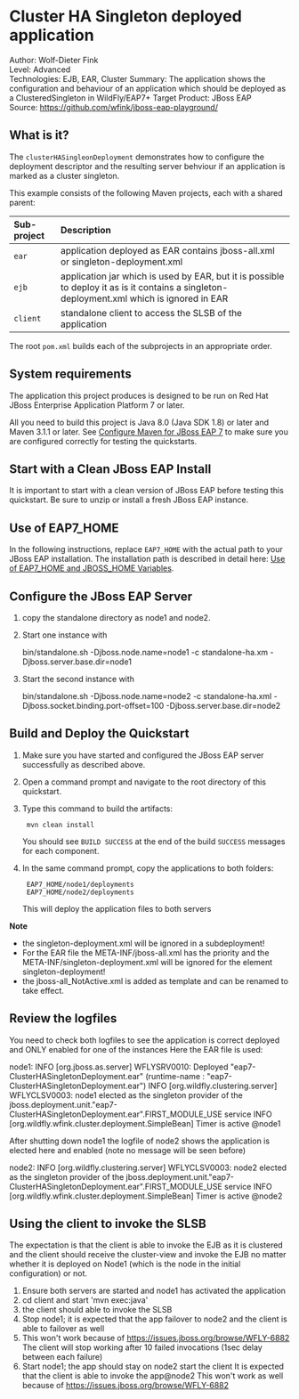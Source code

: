 Cluster HA Singleton deployed application
======================================================
Author: Wolf-Dieter Fink  
Level: Advanced  
Technologies: EJB, EAR, Cluster
Summary: The application shows the configuration and behaviour of an application which should be deployed as a ClusteredSingleton in WildFly/EAP7+
Target Product: JBoss EAP  
Source: <https://github.com/wfink/jboss-eap-playground/>  


What is it?
-----------

The `clusterHASingleonDeployment` demonstrates how to configure the deployment descriptor and the resulting server behviour if an application is marked as a cluster singleton.

This example consists of the following Maven projects, each with a shared parent:

| **Sub-project** | **Description** |
|:-----------|:-----------|
| `ear` | application deployed as EAR contains jboss-all.xml or singleton-deployment.xml |
| `ejb` | application jar which is used by EAR, but it is possible to deploy it as is it contains a singleton-deployment.xml which is ignored in EAR |
| `client` | standalone client to access the SLSB of the application |

The root `pom.xml` builds each of the subprojects in an appropriate order.



System requirements
-------------------

The application this project produces is designed to be run on Red Hat JBoss Enterprise Application Platform 7 or later. 

All you need to build this project is Java 8.0 (Java SDK 1.8) or later and Maven 3.1.1 or later. See [Configure Maven for JBoss EAP 7](https://github.com/jboss-developer/jboss-developer-shared-resources/blob/master/guides/CONFIGURE_MAVEN_JBOSS_EAP7.md#configure-maven-to-build-and-deploy-the-quickstarts) to make sure you are configured correctly for testing the quickstarts.


Start with a Clean JBoss EAP Install
--------------------------------------

It is important to start with a clean version of JBoss EAP before testing this quickstart. Be sure to unzip or install a fresh JBoss EAP instance. 


Use of EAP7_HOME
---------------

In the following instructions, replace `EAP7_HOME` with the actual path to your JBoss EAP installation. The installation path is described in detail here: [Use of EAP7_HOME and JBOSS_HOME Variables](https://github.com/jboss-developer/jboss-developer-shared-resources/blob/master/guides/USE_OF_EAP7_HOME.md#use-of-eap_home-and-jboss_home-variables).


Configure the JBoss EAP Server
---------------------------

1. copy the standalone directory as node1 and node2.

2. Start one instance with

    bin/standalone.sh -Djboss.node.name=node1 -c standalone-ha.xm -Djboss.server.base.dir=node1

3. Start the second instance with 

    bin/standalone.sh -Djboss.node.name=node2 -c standalone-ha.xml -Djboss.socket.binding.port-offset=100 -Djboss.server.base.dir=node2


Build and Deploy the Quickstart
-------------------------

1. Make sure you have started and configured the JBoss EAP server successfully as described above.
2. Open a command prompt and navigate to the root directory of this quickstart.
3. Type this command to build the artifacts:

        mvn clean install
   
   You should see `BUILD SUCCESS` at the end of the build `SUCCESS` messages for each component.
        
4. In the same command prompt, copy the applications to both folders:

        EAP7_HOME/node1/deployments
        EAP7_HOME/node2/deployments
       
     This will deploy the application files to both servers


**Note**
- the singleton-deployment.xml will be ignored in a subdeployment!
- For the EAR file the META-INF/jboss-all.xml has the priority and the META-INF/singleton-deployment.xml will be ignored for the element singleton-deployment!
- the jboss-all_NotActive.xml is added as template and can be renamed to take effect.


Review the logfiles
---------------------
You need to check both logfiles to see the application is correct deployed and ONLY enabled for one of the instances
Here the EAR file is used:

node1:
    INFO  [org.jboss.as.server] WFLYSRV0010: Deployed "eap7-ClusterHASingletonDeployment.ear" (runtime-name : "eap7-ClusterHASingletonDeployment.ear")
    INFO  [org.wildfly.clustering.server] WFLYCLSV0003: node1 elected as the singleton provider of the jboss.deployment.unit."eap7-ClusterHASingletonDeployment.ear".FIRST_MODULE_USE service
    INFO  [org.wildfly.wfink.cluster.deployment.SimpleBean] Timer is active @node1

After shutting down node1 the logfile of node2 shows the application is elected here and enabled (note no message will be seen before)

node2:
    INFO  [org.wildfly.clustering.server] WFLYCLSV0003: node2 elected as the singleton provider of the jboss.deployment.unit."eap7-ClusterHASingletonDeployment.ear".FIRST_MODULE_USE service
    INFO  [org.wildfly.wfink.cluster.deployment.SimpleBean] Timer is active @node2


Using the client to invoke the SLSB
------------------------------------
The expectation is that the client is able to invoke the EJB as it is clustered and the client should receive the cluster-view and invoke the EJB no matter whether it is deployed on Node1 (which is the node in the initial configuration) or not.

1. Ensure both servers are started and node1 has activated the application
2. cd client and start 'mvn exec:java'
3. the client should able to invoke the SLSB
4. Stop node1; it is expected that the app failover to node2 and the client is able to failover as well
5. This won't work because of https://issues.jboss.org/browse/WFLY-6882
   The client will stop working after 10 failed invocations (1sec delay between each failure)
6. Start node1; the app should stay on node2
   start the client
   It is expected that the client is able to invoke the app@node2
   This won't work as well because of https://issues.jboss.org/browse/WFLY-6882
